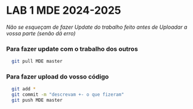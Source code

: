 # LAB 1 MDE 2024-2025
*Não se esqueçam de fazer Update do trabalho feito antes de Uploadar a vossa parte (senão dá erro)*
### Para fazer update com o trabalho dos outros

```bash
  git pull MDE master
```

### Para fazer upload do vosso código

```bash
  git add *
  git commit -m "descrevam +- o que fizeram"
  git push MDE master
```
